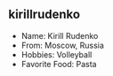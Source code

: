 ## kirillrudenko

- Name: Kirill Rudenko
- From: Moscow, Russia
- Hobbies: Volleyball
- Favorite Food: Pasta
